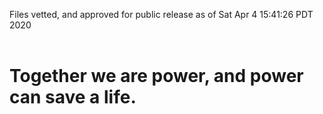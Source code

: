 Files vetted, and approved for public release as of Sat Apr  4 15:41:26 PDT 2020<br><br><h1>Together we are power, and power can save a life.</h1>

